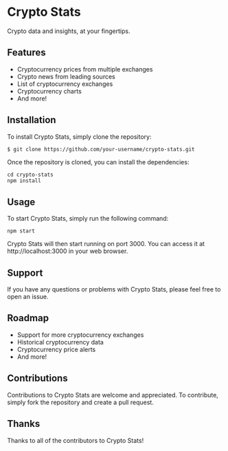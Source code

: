 # Crypto Stats

Crypto data and insights, at your fingertips.

## Features

- Cryptocurrency prices from multiple exchanges
- Crypto news from leading sources
- List of cryptocurrency exchanges
- Cryptocurrency charts
- And more!

## Installation

To install Crypto Stats, simply clone the repository:

```sh
$ git clone https://github.com/your-username/crypto-stats.git
```

Once the repository is cloned, you can install the dependencies:

```
cd crypto-stats
npm install
```

## Usage

To start Crypto Stats, simply run the following command:

```
npm start
```

Crypto Stats will then start running on port 3000. You can access it at http://localhost:3000 in your web browser.

## Support

If you have any questions or problems with Crypto Stats, please feel free to open an issue.

## Roadmap

- Support for more cryptocurrency exchanges
- Historical cryptocurrency data
- Cryptocurrency price alerts
- And more!

## Contributions

Contributions to Crypto Stats are welcome and appreciated. To contribute, simply fork the repository and create a pull request.

## Thanks

Thanks to all of the contributors to Crypto Stats!
